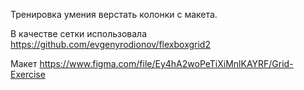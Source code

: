 Тренировка умения верстать колонки с макета.

В качестве сетки использовала https://github.com/evgenyrodionov/flexboxgrid2

Макет https://www.figma.com/file/Ey4hA2woPeTiXiMnlKAYRF/Grid-Exercise